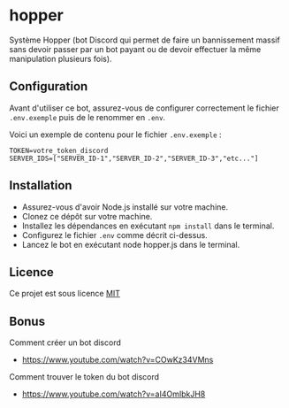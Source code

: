 # hopper
Système Hopper (bot Discord qui permet de faire un bannissement massif sans devoir passer par un bot payant ou de devoir effectuer la même manipulation plusieurs fois).


## Configuration

Avant d'utiliser ce bot, assurez-vous de configurer correctement le fichier `.env.exemple` puis de le renommer en `.env`.

Voici un exemple de contenu pour le fichier `.env.exemple` :

```.env
TOKEN=votre_token_discord
SERVER_IDS=["SERVER_ID-1","SERVER_ID-2","SERVER_ID-3","etc..."]

```

## Installation
- Assurez-vous d'avoir Node.js installé sur votre machine.
- Clonez ce dépôt sur votre machine.
- Installez les dépendances en exécutant `npm install` dans le terminal.
- Configurez le fichier `.env` comme décrit ci-dessus.
- Lancez le bot en exécutant node hopper.js dans le terminal.

## Licence
Ce projet est sous licence [MIT](https://raw.githubusercontent.com/bashx00/hopper/main/LICENSE)


## Bonus
Comment créer un bot discord 
- https://www.youtube.com/watch?v=COwKz34VMns

Comment trouver le token du bot discord
- https://www.youtube.com/watch?v=aI4OmIbkJH8
